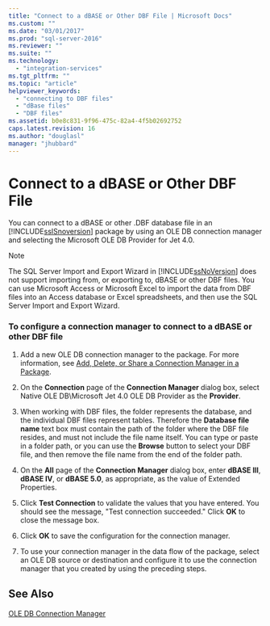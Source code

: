 ```yaml
---
title: "Connect to a dBASE or Other DBF File | Microsoft Docs"
ms.custom: ""
ms.date: "03/01/2017"
ms.prod: "sql-server-2016"
ms.reviewer: ""
ms.suite: ""
ms.technology: 
  - "integration-services"
ms.tgt_pltfrm: ""
ms.topic: "article"
helpviewer_keywords: 
  - "connecting to DBF files"
  - "dBase files"
  - "DBF files"
ms.assetid: b0e8c831-9f96-475c-82a4-4f5b02692752
caps.latest.revision: 16
ms.author: "douglasl"
manager: "jhubbard"
---
```

# Connect to a dBASE or Other DBF File
  You can connect to a dBASE or other .DBF database file in an [!INCLUDE[ssISnoversion](../../a9notintoc/includes/ssisnoversion-md.md)] package by using an OLE DB connection manager and selecting the Microsoft OLE DB Provider for Jet 4.0.  
  
> [!NOTE]  
>  The SQL Server Import and Export Wizard in [!INCLUDE[ssNoVersion](../../a9notintoc/includes/ssnoversion-md.md)] does not support importing from, or exporting to, dBASE or other DBF files. You can use Microsoft Access or Microsoft Excel to import the data from DBF files into an Access database or Excel spreadsheets, and then use the SQL Server Import and Export Wizard.  
  
### To configure a connection manager to connect to a dBASE or other DBF file  
  
1.  Add a new OLE DB connection manager to the package. For more information, see [Add, Delete, or Share a Connection Manager in a Package](../../a9retired/add-delete-or-share-a-connection-manager-in-a-package.md).  
  
2.  On the **Connection** page of the **Connection Manager** dialog box, select Native OLE DB\Microsoft Jet 4.0 OLE DB Provider as the **Provider**.  
  
3.  When working with DBF files, the folder represents the database, and the individual DBF files represent tables. Therefore the **Database file name** text box must contain the path of the folder where the DBF file resides, and must not include the file name itself. You can type or paste in a folder path, or you can use the **Browse** button to select your DBF file, and then remove the file name from the end of the folder path.  
  
4.  On the **All** page of the **Connection Manager** dialog box, enter **dBASE III**, **dBASE IV**, or **dBASE 5.0**, as appropriate, as the value of Extended Properties.  
  
5.  Click **Test Connection** to validate the values that you have entered. You should see the message, "Test connection succeeded." Click **OK** to close the message box.  
  
6.  Click **OK** to save the configuration for the connection manager.  
  
7.  To use your connection manager in the data flow of the package, select an OLE DB source or destination and configure it to use the connection manager that you created by using the preceding steps.  
  
## See Also  
 [OLE DB Connection Manager](../../integration-services/connection-manager/ole-db-connection-manager.md)  
  
  